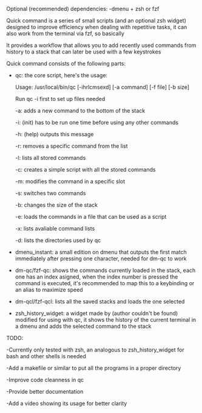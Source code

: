 Optional (recommended) dependencies:
-dmenu + zsh or fzf

Quick command is a series of small scripts (and an optional zsh widget) designed to improve efficiency when dealing with repetitive tasks, it can also work from the terminal via fzf, so basically

It provides a workflow that allows you to add recently used commands from history to a stack that can later be used with a few keystrokes

Quick command consists of the following parts:
- qc: the core script, here's the usage:

  Usage: /usr/local/bin/qc [-ihrlcmsexd] [-a command] [-f file] [-b size]

  Run qc -i first to set up files needed

   -a: adds a new command to the bottom of the stack

   -i: (init) has to be run one time before using any other commands

   -h: (help) outputs this message

   -r:  removes a specific command from the list

   -l: lists all stored commands

   -c: creates a simple script with all the stored commands

   -m: modifies the command in a specific slot

   -s: switches two commands

   -b: changes the size of the stack

   -e: loads the commands in a file that can be used as a script

   -x: lists avaliable command lists

   -d: lists the directories used by qc
- dmenu_instant: a small edition on dmenu that outputs the first match immediately after pressing one character, needed for dm-qc to work
- dm-qc/fzf-qc: shows the commands currently loaded in the stack, each one has an index asigned, when the index number is pressed the command is executed, it's recommended to map this to a keybinding or an alias to maximize speed
- dm-qcl/fzf-qcl: lists all the saved stacks and loads the one selected
- zsh_history_widget: a widget made by (author couldn't be found) modified for using with qc, it shows the history of the current terminal in a dmenu and adds the selected command to the stack

TODO:

  -Currently only tested with zsh, an analogous to zsh_history_widget for bash and other shells is needed
      
  -Add a makefile or similar to put all the programs in a proper directory
    
  -Improve code cleanness in qc 
    
  -Provide better documentation
     
  -Add a video showing its usage for better clarity
